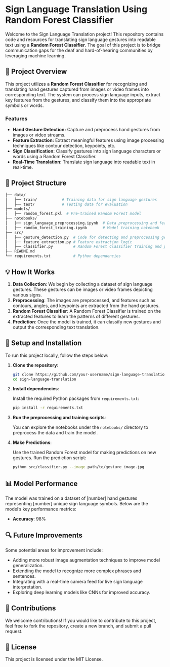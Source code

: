 # Sign Language Translation Using Random Forest Classifier

Welcome to the Sign Language Translation project! This repository contains code and resources for translating sign language gestures into readable text using a **Random Forest Classifier**. The goal of this project is to bridge communication gaps for the deaf and hard-of-hearing communities by leveraging machine learning.

## 🚀 Project Overview

This project utilizes a **Random Forest Classifier** for recognizing and translating hand gestures captured from images or video frames into corresponding text. The system can process sign language inputs, extract key features from the gestures, and classify them into the appropriate symbols or words.

### Features
- **Hand Gesture Detection:** Capture and preprocess hand gestures from images or video streams.
- **Feature Extraction:** Extract meaningful features using image processing techniques like contour detection, keypoints, etc.
- **Sign Classification:** Classify gestures into sign language characters or words using a Random Forest Classifier.
- **Real-Time Translation:** Translate sign language into readable text in real-time.

## 📂 Project Structure

```bash
├── data/
│   ├── train/           # Training data for sign language gestures
│   ├── test/            # Testing data for evaluation
├── models/
│   ├── random_forest.pkl  # Pre-trained Random Forest model
├── notebooks/
│   ├── sign_language_preprocessing.ipynb  # Data preprocessing and feature extraction
│   ├── random_forest_training.ipynb       # Model training notebook
├── src/
│   ├── gesture_detection.py  # Code for detecting and preprocessing gestures
│   ├── feature_extraction.py # Feature extraction logic
│   ├── classifier.py         # Random Forest Classifier training and prediction
├── README.md
└── requirements.txt          # Python dependencies
```

## 💡 How It Works

1. **Data Collection**: We begin by collecting a dataset of sign language gestures. These gestures can be images or video frames depicting various signs.
2. **Preprocessing**: The images are preprocessed, and features such as contours, angles, and keypoints are extracted from the hand gestures.
3. **Random Forest Classifier**: A Random Forest Classifier is trained on the extracted features to learn the patterns of different gestures.
4. **Prediction**: Once the model is trained, it can classify new gestures and output the corresponding text translation.

## 🔧 Setup and Installation

To run this project locally, follow the steps below:

1. **Clone the repository**:

   ```bash
   git clone https://github.com/your-username/sign-language-translation.git
   cd sign-language-translation
   ```

2. **Install dependencies**:

   Install the required Python packages from `requirements.txt`:

   ```bash
   pip install -r requirements.txt
   ```

3. **Run the preprocessing and training scripts**:

   You can explore the notebooks under the `notebooks/` directory to preprocess the data and train the model.

4. **Make Predictions**:

   Use the trained Random Forest model for making predictions on new gestures. Run the prediction script:

   ```bash
   python src/classifier.py --image path/to/gesture_image.jpg
   ```

## 📊 Model Performance

The model was trained on a dataset of [number] hand gestures representing [number] unique sign language symbols. Below are the model’s key performance metrics:

- **Accuracy**: 98%

## 🔍 Future Improvements

Some potential areas for improvement include:

- Adding more robust image augmentation techniques to improve model generalization.
- Extending the model to recognize more complex phrases and sentences.
- Integrating with a real-time camera feed for live sign language interpretation.
- Exploring deep learning models like CNNs for improved accuracy.

## 👏 Contributions

We welcome contributions! If you would like to contribute to this project, feel free to fork the repository, create a new branch, and submit a pull request.

## 📄 License

This project is licensed under the MIT License.

